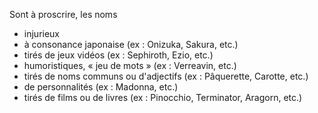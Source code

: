 Sont à proscrire, les noms

- injurieux
- à consonance japonaise (ex : Onizuka, Sakura, etc.)
- tirés de jeux vidéos (ex : Sephiroth, Ezio, etc.)
- humoristiques, &laquo; jeu de mots &raquo; (ex : Verreavin, etc.)
- tirés de noms communs ou d'adjectifs (ex : Pâquerette, Carotte, etc.)
- de personnalités (ex : Madonna, etc.)
- tirés de films ou de livres (ex : Pinocchio, Terminator, Aragorn, etc.)
